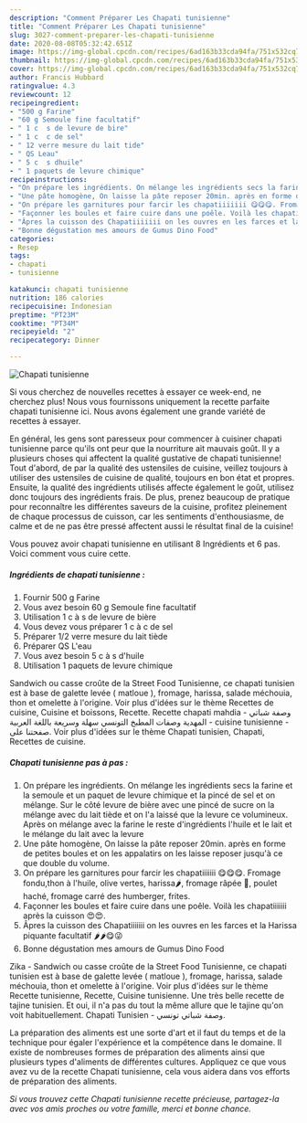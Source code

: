 ```yaml
---
description: "Comment Préparer Les Chapati tunisienne"
title: "Comment Préparer Les Chapati tunisienne"
slug: 3027-comment-preparer-les-chapati-tunisienne
date: 2020-08-08T05:32:42.651Z
image: https://img-global.cpcdn.com/recipes/6ad163b33cda94fa/751x532cq70/chapati-tunisienne-photo-principale-de-la-recette.jpg
thumbnail: https://img-global.cpcdn.com/recipes/6ad163b33cda94fa/751x532cq70/chapati-tunisienne-photo-principale-de-la-recette.jpg
cover: https://img-global.cpcdn.com/recipes/6ad163b33cda94fa/751x532cq70/chapati-tunisienne-photo-principale-de-la-recette.jpg
author: Francis Hubbard
ratingvalue: 4.3
reviewcount: 12
recipeingredient:
- "500 g Farine"
- "60 g Semoule fine facultatif"
- " 1 c  s de levure de bire"
- " 1 c  c de sel"
- " 12 verre mesure du lait tide"
- " QS Leau"
- " 5 c  s dhuile"
- " 1 paquets de levure chimique"
recipeinstructions:
- "On prépare les ingrédients. On mélange les ingrédients secs la farine et la semoule et un paquet de levure chimique et la pincé de sel et on mélange. Sur le côté levure de bière avec une pincé de sucre on la mélange avec du lait tiède et on l&#39;a laissé que la levure ce volumineux. Après on mélange avec la farine le reste d&#39;ingrédients l&#39;huile et le lait et le mélange du lait avec la levure"
- "Une pâte homogène, On laisse la pâte reposer 20min. après en forme de petites boules et on les appalatirs on les laisse reposer jusqu&#39;à ce que double du volume."
- "On prépare les garnitures pour farcir les chapatiiiiiii 😋😋😋. Fromage fondu,thon à l&#39;huile, olive vertes, harissa🌶️, fromage râpée 🧀, poulet haché, fromage carré des humberger, frites."
- "Façonner les boules et faire cuire dans une poêle. Voilà les chapatiiiiiii après la cuisson 😍😍."
- "Âpres la cuisson des Chapatiiiiiii on les ouvres en les farces et la Harissa piquante facultatif 🌶️🌶️😋😜"
- "Bonne dégustation mes amours de Gumus Dino Food"
categories:
- Resep
tags:
- chapati
- tunisienne

katakunci: chapati tunisienne 
nutrition: 186 calories
recipecuisine: Indonesian
preptime: "PT23M"
cooktime: "PT34M"
recipeyield: "2"
recipecategory: Dinner

---
```



![Chapati tunisienne](https://img-global.cpcdn.com/recipes/6ad163b33cda94fa/751x532cq70/chapati-tunisienne-photo-principale-de-la-recette.jpg)

Si vous cherchez de nouvelles recettes à essayer ce week-end, ne cherchez plus! Nous vous fournissons uniquement la recette parfaite chapati tunisienne ici. Nous avons également une grande variété de recettes à essayer.

En général, les gens sont paresseux pour commencer à cuisiner chapati tunisienne parce qu'ils ont peur que la nourriture ait mauvais goût. Il y a plusieurs choses qui affectent la qualité gustative de chapati tunisienne! Tout d'abord, de par la qualité des ustensiles de cuisine, veillez toujours à utiliser des ustensiles de cuisine de qualité, toujours en bon état et propres. Ensuite, la qualité des ingrédients utilisés affecte également le goût, utilisez donc toujours des ingrédients frais. De plus, prenez beaucoup de pratique pour reconnaître les différentes saveurs de la cuisine, profitez pleinement de chaque processus de cuisson, car les sentiments d'enthousiasme, de calme et de ne pas être pressé affectent aussi le résultat final de la cuisine!

<!--inarticleads1-->

Vous pouvez avoir chapati tunisienne en utilisant 8 Ingrédients et 6 pas. Voici comment vous cuire cette.

##### Ingrédients de chapati tunisienne :

1. Fournir 500 g Farine
1. Vous avez besoin 60 g Semoule fine facultatif
1. Utilisation  1 c à s de levure de bière
1. Vous devez vous préparer  1 c à c de sel
1. Préparer  1/2 verre mesure du lait tiède
1. Préparer  QS L&#39;eau
1. Vous avez besoin  5 c à s d&#39;huile
1. Utilisation  1 paquets de levure chimique


Sandwich ou casse croûte de la Street Food Tunisienne, ce chapati tunisien est à base de galette levée ( matloue ), fromage, harissa, salade méchouia, thon et omelette à l&#39;origine. Voir plus d&#39;idées sur le thème Recettes de cuisine, Cuisine et boissons, Recette. Recette chapati mahdia - وصفة شباتي المهدية وصفات المطبخ التونسي سهلة وسريعة باللغة العربية - cuisine tunisienne - صفحتنا على. Voir plus d&#39;idées sur le thème Chapati tunisien, Chapati, Recettes de cuisine. 

<!--inarticleads2-->

##### Chapati tunisienne pas à pas :

1. On prépare les ingrédients. On mélange les ingrédients secs la farine et la semoule et un paquet de levure chimique et la pincé de sel et on mélange. Sur le côté levure de bière avec une pincé de sucre on la mélange avec du lait tiède et on l&#39;a laissé que la levure ce volumineux. Après on mélange avec la farine le reste d&#39;ingrédients l&#39;huile et le lait et le mélange du lait avec la levure
1. Une pâte homogène, On laisse la pâte reposer 20min. après en forme de petites boules et on les appalatirs on les laisse reposer jusqu&#39;à ce que double du volume.
1. On prépare les garnitures pour farcir les chapatiiiiiii 😋😋😋. Fromage fondu,thon à l&#39;huile, olive vertes, harissa🌶️, fromage râpée 🧀, poulet haché, fromage carré des humberger, frites.
1. Façonner les boules et faire cuire dans une poêle. Voilà les chapatiiiiiii après la cuisson 😍😍.
1. Âpres la cuisson des Chapatiiiiiii on les ouvres en les farces et la Harissa piquante facultatif 🌶️🌶️😋😜
1. Bonne dégustation mes amours de Gumus Dino Food


Zika - Sandwich ou casse croûte de la Street Food Tunisienne, ce chapati tunisien est à base de galette levée ( matloue ), fromage, harissa, salade méchouia, thon et omelette à l&#39;origine. Voir plus d&#39;idées sur le thème Recette tunisienne, Recette, Cuisine tunisienne. Une très belle recette de tajine tunisien. Et oui, il n&#39;a pas du tout la même allure que le tajine qu&#39;on voit habituellement. Chapati Tunisien - وصفة شباتي تونسي. 

<!--inarticleads1-->

<p>
La préparation des aliments est une sorte d'art et il faut du temps et de la technique pour égaler l'expérience et la compétence dans le domaine. Il existe de nombreuses formes de préparation des aliments ainsi que plusieurs types d'aliments de différentes cultures. Appliquez ce que vous avez vu de la recette Chapati tunisienne, cela vous aidera dans vos efforts de préparation des aliments.
</p>

<p>
<i>Si vous trouvez cette Chapati tunisienne recette précieuse, partagez-la avec vos amis proches ou votre famille, merci et bonne chance.</i>
</p>
